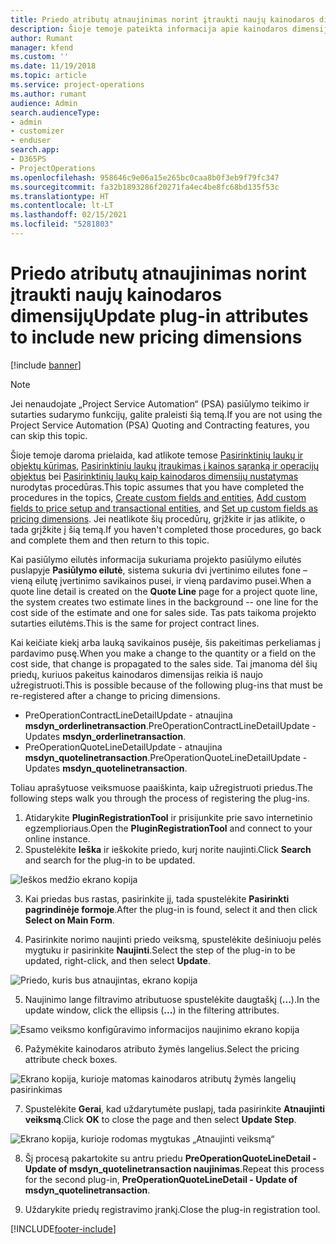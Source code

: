 ```yaml
---
title: Priedo atributų atnaujinimas norint įtraukti naujų kainodaros dimensijų
description: Šioje temoje pateikta informacija apie kainodaros dimensijų priedo atributų atnaujinimą.
author: Rumant
manager: kfend
ms.custom: ''
ms.date: 11/19/2018
ms.topic: article
ms.service: project-operations
ms.author: rumant
audience: Admin
search.audienceType:
- admin
- customizer
- enduser
search.app:
- D365PS
- ProjectOperations
ms.openlocfilehash: 958646c9e06a15e265bc0caa8b0f3eb9f79fc347
ms.sourcegitcommit: fa32b1893286f20271fa4ec4be8fc68bd135f53c
ms.translationtype: HT
ms.contentlocale: lt-LT
ms.lasthandoff: 02/15/2021
ms.locfileid: "5281803"
---
```

# <a name="update-plug-in-attributes-to-include-new-pricing-dimensions"></a><span data-ttu-id="79e0d-103">Priedo atributų atnaujinimas norint įtraukti naujų kainodaros dimensijų</span><span class="sxs-lookup"><span data-stu-id="79e0d-103">Update plug-in attributes to include new pricing dimensions</span></span>

[!include [banner](../includes/psa-now-project-operations.md)]

> [!NOTE]
> <span data-ttu-id="79e0d-104">Jei nenaudojate „Project Service Automation“ (PSA) pasiūlymo teikimo ir sutarties sudarymo funkcijų, galite praleisti šią temą.</span><span class="sxs-lookup"><span data-stu-id="79e0d-104">If you are not using the Project Service Automation (PSA) Quoting and Contracting features, you can skip this topic.</span></span>

<span data-ttu-id="79e0d-105">Šioje temoje daroma prielaida, kad atlikote temose [Pasirinktinių laukų ir objektų kūrimas](create-custom-fields-entities.md), [Pasirinktinių laukų įtraukimas į kainos sąranką ir operacijų objektus](field-references.md) bei [Pasirinktinių laukų kaip kainodaros dimensijų nustatymas](set-up-pricing-dimensions.md) nurodytas procedūras.</span><span class="sxs-lookup"><span data-stu-id="79e0d-105">This topic assumes that you have completed the procedures in the topics, [Create custom fields and entities](create-custom-fields-entities.md), [Add custom fields to price setup and transactional entities](field-references.md), and [Set up custom fields as pricing dimensions](set-up-pricing-dimensions.md).</span></span> <span data-ttu-id="79e0d-106">Jei neatlikote šių procedūrų, grįžkite ir jas atlikite, o tada grįžkite į šią temą.</span><span class="sxs-lookup"><span data-stu-id="79e0d-106">If you haven't completed those procedures, go back and complete them and then return to this topic.</span></span>

<span data-ttu-id="79e0d-107">Kai pasiūlymo eilutės informacija sukuriama projekto pasiūlymo eilutės puslapyje **Pasiūlymo eilutė**, sistema sukuria dvi įvertinimo eilutes fone – vieną eilutę įvertinimo savikainos pusei, ir vieną pardavimo pusei.</span><span class="sxs-lookup"><span data-stu-id="79e0d-107">When a quote line detail is created on the **Quote Line** page for a project quote line, the system creates two estimate lines in the background -- one line for the cost side of the estimate and one for sales side.</span></span> <span data-ttu-id="79e0d-108">Tas pats taikoma projekto sutarties eilutėms.</span><span class="sxs-lookup"><span data-stu-id="79e0d-108">This is the same  for project contract lines.</span></span>

<span data-ttu-id="79e0d-109">Kai keičiate kiekį arba lauką savikainos pusėje, šis pakeitimas perkeliamas į pardavimo pusę.</span><span class="sxs-lookup"><span data-stu-id="79e0d-109">When you make a change to the quantity or a field on the cost side, that change is propagated to the sales side.</span></span> <span data-ttu-id="79e0d-110">Tai įmanoma dėl šių priedų, kuriuos pakeitus kainodaros dimensijas reikia iš naujo užregistruoti.</span><span class="sxs-lookup"><span data-stu-id="79e0d-110">This is possible because of the following plug-ins that must be re-registered after a change to pricing dimensions.</span></span>

- <span data-ttu-id="79e0d-111">PreOperationContractLineDetailUpdate - atnaujina **msdyn_orderlinetransaction**.</span><span class="sxs-lookup"><span data-stu-id="79e0d-111">PreOperationContractLineDetailUpdate - Updates **msdyn_orderlinetransaction**.</span></span>
- <span data-ttu-id="79e0d-112">PreOperationQuoteLineDetailUpdate - atnaujina **msdyn_quotelinetransaction**.</span><span class="sxs-lookup"><span data-stu-id="79e0d-112">PreOperationQuoteLineDetailUpdate - Updates **msdyn_quotelinetransaction**.</span></span>

<span data-ttu-id="79e0d-113">Toliau aprašytuose veiksmuose paaiškinta, kaip užregistruoti priedus.</span><span class="sxs-lookup"><span data-stu-id="79e0d-113">The following steps walk you through the process of registering the plug-ins.</span></span>

1. <span data-ttu-id="79e0d-114">Atidarykite **PluginRegistrationTool** ir prisijunkite prie savo internetinio egzemplioriaus.</span><span class="sxs-lookup"><span data-stu-id="79e0d-114">Open the **PluginRegistrationTool** and connect to your online instance.</span></span>
2. <span data-ttu-id="79e0d-115">Spustelėkite **Ieška** ir ieškokite priedo, kurį norite naujinti.</span><span class="sxs-lookup"><span data-stu-id="79e0d-115">Click **Search** and search for the plug-in to be updated.</span></span>

 ![Ieškos medžio ekrano kopija](media/PRT-1.png)

3. <span data-ttu-id="79e0d-117">Kai priedas bus rastas, pasirinkite jį, tada spustelėkite **Pasirinkti pagrindinėje formoje**.</span><span class="sxs-lookup"><span data-stu-id="79e0d-117">After the plug-in is found, select it and then click **Select on Main Form**.</span></span>

4. <span data-ttu-id="79e0d-118">Pasirinkite norimo naujinti priedo veiksmą, spustelėkite dešiniuoju pelės mygtuku ir pasirinkite **Naujinti**.</span><span class="sxs-lookup"><span data-stu-id="79e0d-118">Select the step of the plug-in to be updated, right-click, and then select **Update**.</span></span>

 ![Priedo, kuris bus atnaujintas, ekrano kopija](media/PRT-2.png)
 
5. <span data-ttu-id="79e0d-120">Naujinimo lange filtravimo atributuose spustelėkite daugtaškį (**...**).</span><span class="sxs-lookup"><span data-stu-id="79e0d-120">In the update window, click the ellipsis (**...**) in the filtering attributes.</span></span>

 ![Esamo veiksmo konfigūravimo informacijos naujinimo ekrano kopija](media/PRT-3.png)
 
6. <span data-ttu-id="79e0d-122">Pažymėkite kainodaros atributo žymės langelius.</span><span class="sxs-lookup"><span data-stu-id="79e0d-122">Select the pricing attribute check boxes.</span></span>

 ![Ekrano kopija, kurioje matomas kainodaros atributų žymės langelių pasirinkimas](media/PRT-4.png)

7. <span data-ttu-id="79e0d-124">Spustelėkite **Gerai**, kad uždarytumėte puslapį, tada pasirinkite **Atnaujinti veiksmą**.</span><span class="sxs-lookup"><span data-stu-id="79e0d-124">Click **OK** to close the page and then select **Update Step**.</span></span>

 ![Ekrano kopija, kurioje rodomas mygtukas „Atnaujinti veiksmą“](media/PRT-5.png)
 
8. <span data-ttu-id="79e0d-126">Šį procesą pakartokite su antru priedu **PreOperationQuoteLineDetail - Update of msdyn_quotelinetransaction naujinimas**.</span><span class="sxs-lookup"><span data-stu-id="79e0d-126">Repeat this process for the second plug-in, **PreOperationQuoteLineDetail - Update of msdyn_quotelinetransaction**.</span></span>

9. <span data-ttu-id="79e0d-127">Uždarykite priedų registravimo įrankį.</span><span class="sxs-lookup"><span data-stu-id="79e0d-127">Close the plug-in registration tool.</span></span>



[!INCLUDE[footer-include](../includes/footer-banner.md)]